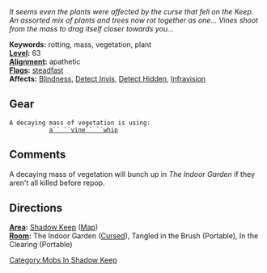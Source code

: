 *It seems even the plants were affected by the curse that fell on the
Keep. An assorted mix of plants and trees now rot together as one...
Vines shoot from the mass to drag itself closer towards you...*

**Keywords:** rotting, mass, vegetation, plant  
**[Level](Level "wikilink"):** 63  
**[Alignment](Alignment "wikilink"):** apathetic  
**[Flags](:Category:Mob_Types "wikilink"):**
[steadfast](Sentinel_Mobs "wikilink")  
**Affects:** [Blindness](Blindness "wikilink"), [Detect
Invis](Detect_Invis "wikilink"), [Detect
Hidden](Detect_Hidden "wikilink"), [Infravision](Infravision "wikilink")

## Gear

`A decaying mass of vegetation is using:`  
<wielded>`           `[`a`` ``vine`` ``whip`](Vine_Whip "wikilink")

## Comments

A decaying mass of vegetation will bunch up in *The Indoor Garden* if
they aren't all killed before repop.

## Directions

**[Area](:Category:Areas "wikilink"):** [Shadow
Keep](:Category:Shadow_Keep "wikilink")
([Map](Shadow_Keep_Map "wikilink"))  
**[Room](:Category:Rooms "wikilink"):** The Indoor Garden
([Cursed](Cursed_Rooms "wikilink")), Tangled in the Brush (Portable), In
the Clearing (Portable)

[Category:Mobs In Shadow Keep](Category:Mobs_In_Shadow_Keep "wikilink")
